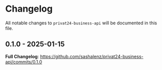 # Changelog

All notable changes to `privat24-business-api` will be documented in this file.

## 0.1.0 - 2025-01-15

**Full Changelog**: https://github.com/sashalenz/privat24-business-api/commits/0.1.0
